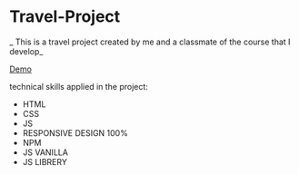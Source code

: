 # Travel-Project

_ This is a travel project created by me and a classmate of the course that I develop_

[Demo](https://tomasdnlaranda.github.io/Travel-Project///)

technical skills applied in the project:

* HTML 
* CSS
* JS
* RESPONSIVE DESIGN 100%
* NPM
* JS VANILLA
* JS LIBRERY

